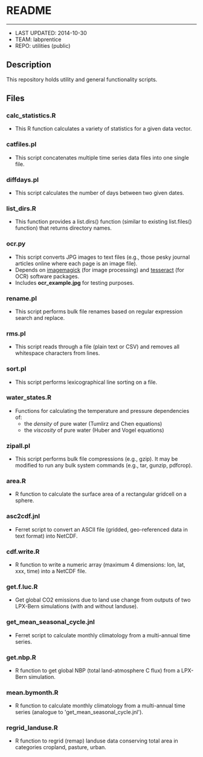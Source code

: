# README
---------------
* LAST UPDATED: 2014-10-30
* TEAM: labprentice
* REPO: utilities (public)

## Description
This repository holds utility and general functionality scripts. 

## Files

### calc_statistics.R
* This R function calculates a variety of statistics for a given data vector.

### catfiles.pl
* This script concatenates multiple time series data files into one single file.

### diffdays.pl
* This script calculates the number of days between two given dates.

### list_dirs.R
* This function provides a list.dirs() function (similar to existing list.files() function) that returns directory names.

### ocr.py
* This script converts JPG images to text files (e.g., those pesky journal articles online where each page is an image file).
* Depends on [imagemagick](http://www.imagemagick.org/) (for image processing) and [tesseract](https://code.google.com/p/tesseract-ocr/) (for OCR) software packages.
* Includes __ocr_example.jpg__ for testing purposes. 

### rename.pl
* This script performs bulk file renames based on regular expression search and replace.

### rms.pl
* This script reads through a file (plain text or CSV) and removes all whitespace characters from lines.

### sort.pl
* This script performs lexicographical line sorting on a file.

### water_states.R
* Functions for calculating the temperature and pressure dependencies of:
    * the *density* of pure water (Tumlirz and Chen equations)
    * the *viscosity* of pure water (Huber and Vogel equations)

### zipall.pl
* This script performs bulk file compressions (e.g., gzip). It may be modified to run any bulk system commands (e.g., tar, gunzip, pdfcrop).

### area.R
* R function to calculate the surface area of a rectangular gridcell on a sphere.

### asc2cdf.jnl
* Ferret script to convert an ASCII file (gridded, geo-referenced data in text format) into NetCDF.

### cdf.write.R
* R function to write a numeric array (maximum 4 dimensions: lon, lat, xxx, time) into a NetCDF file.

### get.f.luc.R
* Get global CO2 emissions due to land use change from outputs of two LPX-Bern simulations (with and without landuse).

### get_mean_seasonal_cycle.jnl
* Ferret script to calculate monthly climatology from a multi-annual time series.

### get.nbp.R
* R function to get global NBP (total land-atmosphere C flux) from a LPX-Bern simulation.

### mean.bymonth.R
* R function to calculate monthly climatology from a multi-annual time series (analogue to 'get_mean_seasonal_cycle.jnl').

### regrid_landuse.R
* R function to regrid (remap) landuse data conserving total area in categories cropland, pasture, urban.